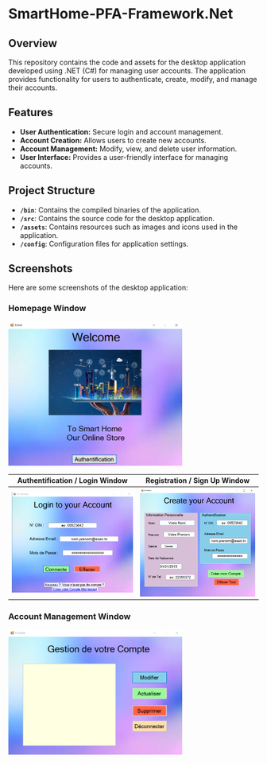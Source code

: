 # SmartHome-PFA-Framework.Net

## Overview

This repository contains the code and assets for the desktop application developed using .NET (C#) for managing user accounts. The application provides functionality for users to authenticate, create, modify, and manage their accounts.

## Features

- **User Authentication:** Secure login and account management.
- **Account Creation:** Allows users to create new accounts.
- **Account Management:** Modify, view, and delete user information.
- **User Interface:** Provides a user-friendly interface for managing accounts.

## Project Structure

- **`/bin`**: Contains the compiled binaries of the application.
- **`/src`**: Contains the source code for the desktop application.
- **`/assets`**: Contains resources such as images and icons used in the application.
- **`/config`**: Configuration files for application settings.

## Screenshots

Here are some screenshots of the desktop application:

### Homepage Window
<img src="./Screenshots/Capture%20d’%C3%A9cran%202022-05-06%20204445.png" alt="Homepage Window" width="350"/>

| **Authentification / Login Window** | **Registration / Sign Up Window** |
|------------------------------|--------------------------|
| <img src="./Screenshots/Capture%20d’%C3%A9cran%202022-05-06%20204555.png" alt="Authentification / Login Window" width="350"/> | <img src="./Screenshots/Capture%20d’%C3%A9cran%202022-05-06%20204745.png" alt="Registration / Sign Up Window" width="350"/> |

### Account Management Window
<img src="./Screenshots/Capture%20d’%C3%A9cran%202022-05-06%20210332.png" alt="Account Management Window" width="350"/>


